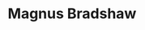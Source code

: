 ---
id: 58
title: 'Magnus Bradshaw'
description: 'Magnus Bradshaw is geïnteresseerd in Soefisme in het Westen, Millennialisme, en Traditionalisme. Hij is momenteel bezig met een proefschrift over Westers Soefisme en apocalypticisme in religieuze en seculiere vorm.'
keyword: Schrijver
pseudonym: false
image: avatar.webp
---